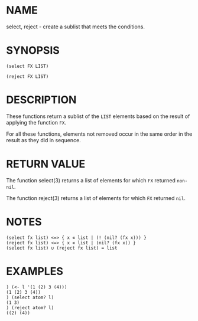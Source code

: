 # NAME
select, reject - create a sublist that meets the conditions.

# SYNOPSIS

    (select FX LIST)
    
    (reject FX LIST)

# DESCRIPTION
These functions return a sublist of the `LIST` elements based on the result of applying the function `FX`.

For all these functions, elements not removed occur in the same order in the result as they did in sequence.

# RETURN VALUE
The function select(3) returns a list of elements for which `FX` returned `non-nil`.

The function reject(3) returns a list of elements for which `FX` returned `nil`.

# NOTES

    (select fx list) <=> { x ∊ list | (! (nil? (fx x))) }
    (reject fx list) <=> { x ∊ list | (nil? (fx x)) }
    (select fx list) ∪ (reject fx list) = list

# EXAMPLES

    ) (<- l '(1 (2) 3 (4)))
    (1 (2) 3 (4))
    ) (select atom? l)
    (1 3)
    ) (reject atom? l)
    ((2) (4))

